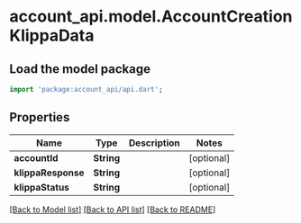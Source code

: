 # account_api.model.AccountCreationKlippaData

## Load the model package
```dart
import 'package:account_api/api.dart';
```

## Properties
Name | Type | Description | Notes
------------ | ------------- | ------------- | -------------
**accountId** | **String** |  | [optional] 
**klippaResponse** | **String** |  | [optional] 
**klippaStatus** | **String** |  | [optional] 

[[Back to Model list]](../README.md#documentation-for-models) [[Back to API list]](../README.md#documentation-for-api-endpoints) [[Back to README]](../README.md)


